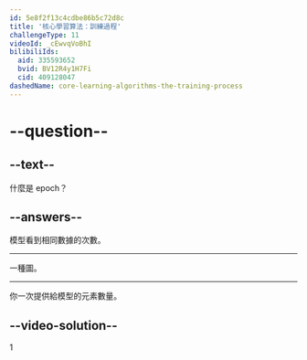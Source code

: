 ```yaml
---
id: 5e8f2f13c4cdbe86b5c72d8c
title: '核心學習算法：訓練過程'
challengeType: 11
videoId: _cEwvqVoBhI
bilibiliIds:
  aid: 335593652
  bvid: BV12R4y1H7Fi
  cid: 409128047
dashedName: core-learning-algorithms-the-training-process
---
```


# --question--

## --text--

什麼是 epoch？

## --answers--

模型看到相同數據的次數。

---

一種圖。

---

你一次提供給模型的元素數量。

## --video-solution--

1

